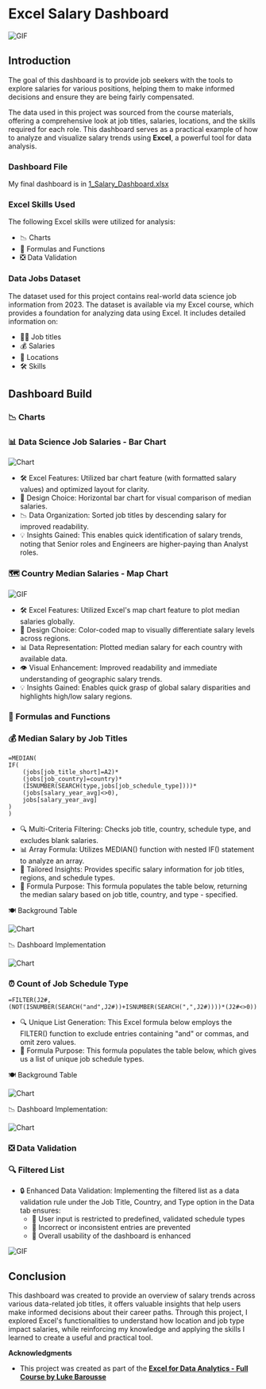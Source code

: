 # Excel Salary Dashboard

![GIF](images/1_Salary_Dashboard_Final_Dashboard.gif)

## Introduction

The goal of this dashboard is to provide job seekers with the tools to explore salaries for various positions, helping them to make informed decisions and ensure they are being fairly compensated.

The data used in this project was sourced from the course materials, offering a comprehensive look at job titles, salaries, locations, and the skills required for each role. This dashboard serves as a practical example of how to analyze and visualize salary trends using **Excel**, a powerful tool for data analysis.

### Dashboard File
My final dashboard is in [1_Salary_Dashboard.xlsx](.1_Salary_Dashboard.xlsx.icloud)

### Excel Skills Used
The following Excel skills were utilized for analysis:

- 📉 Charts
- 🧮 Formulas and Functions
- ❎ Data Validation

### Data Jobs Dataset
The dataset used for this project contains real-world data science job information from 2023. The dataset is available via my Excel course, which provides a foundation for analyzing data using Excel. It includes detailed information on:

- 👨‍💼 Job titles
- 💰 Salaries
- 📍 Locations
- 🛠️ Skills

## Dashboard Build

### 📉 Charts

### 📊 Data Science Job Salaries - Bar Chart

![Chart](images/2_Salary_Dashboard_Chart1.png)


- 🛠️ Excel Features: Utilized bar chart feature (with formatted salary values) and optimized layout for clarity.
- 🎨 Design Choice: Horizontal bar chart for visual comparison of median salaries.
- 📉 Data Organization: Sorted job titles by descending salary for improved readability.
- 💡 Insights Gained: This enables quick identification of salary trends, noting that Senior roles and Engineers are higher-paying than Analyst roles.

### 🗺️ Country Median Salaries - Map Chart

![GIF](images/3_Salary_Dashboard_Country_Map.gif)

- 🛠️ Excel Features: Utilized Excel's map chart feature to plot median salaries globally.
- 🎨 Design Choice: Color-coded map to visually differentiate salary levels across regions.
- 📊 Data Representation: Plotted median salary for each country with available data.
- 👁️ Visual Enhancement: Improved readability and immediate understanding of geographic salary trends.
- 💡 Insights Gained: Enables quick grasp of global salary disparities and highlights high/low salary regions.

### 🧮 Formulas and Functions

### 💰 Median Salary by Job Titles

```
=MEDIAN(
IF(
    (jobs[job_title_short]=A2)*
    (jobs[job_country]=country)*
    (ISNUMBER(SEARCH(type,jobs[job_schedule_type])))*
    (jobs[salary_year_avg]<>0),
    jobs[salary_year_avg]
)
)
```

- 🔍 Multi-Criteria Filtering: Checks job title, country, schedule type, and excludes blank salaries.
- 📊 Array Formula: Utilizes MEDIAN() function with nested IF() statement to analyze an array.
- 🎯 Tailored Insights: Provides specific salary information for job titles, regions, and schedule types.
- 🔢 Formula Purpose: This formula populates the table below, returning the median salary based on job title, country, and type - specified.

🍽️ Background Table

![Chart](images/4_Salary_Dashboard_Screenshot1.png)

📉 Dashboard Implementation

![Chart](images/8_Salary_Dashboard_Job_Title.png)


### ⏰ Count of Job Schedule Type

```
=FILTER(J2#,(NOT(ISNUMBER(SEARCH("and",J2#))+ISNUMBER(SEARCH(",",J2#))))*(J2#<>0))
```
- 🔍 Unique List Generation: This Excel formula below employs the FILTER() function to exclude entries containing "and" or commas, and omit zero values.
- 🔢 Formula Purpose: This formula populates the table below, which gives us a list of unique job schedule types.

🍽️ Background Table

![Chart](images/6_Salary_Dashboard_Screenshot2.png)


📉 Dashboard Implementation:

![Chart](images/7_Salary_Dashboard_Type.png)

### ❎ Data Validation

### 🔍 Filtered List
- 🔒 Enhanced Data Validation: Implementing the filtered list as a data validation rule under the Job Title, Country, and Type option in the Data tab ensures:
    - 🎯 User input is restricted to predefined, validated schedule types
    - 🚫 Incorrect or inconsistent entries are prevented
    - 👥 Overall usability of the dashboard is enhanced
 
![GIF](images/5_Salary_Dashboard_Data_Validation.gif)

  ## Conclusion
This dashboard was created to provide an overview of salary trends across various data-related job titles, it offers valuable insights that help users make informed decisions about their career paths. Through this project, I explored Excel's functionalities to understand how location and job type impact salaries, while reinforcing my knowledge and applying the skills I learned to create a useful and practical tool.


**Acknowledgments**
- This project was created as part of the **[Excel for Data Analytics - Full Course by Luke Barousse](https://www.youtube.com/watch?v=pCJ15nGFgVg&t=5352s)**
